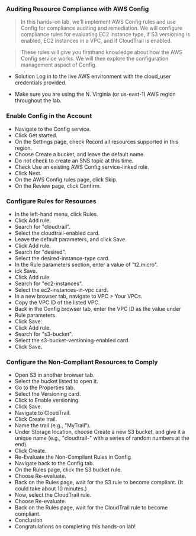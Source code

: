 ### Auditing Resource Compliance with AWS Config

> In this hands-on lab, we'll implement AWS Config rules and use Config for compliance auditing and remediation. We will configure compliance rules for evaluating EC2 instance type, if S3 versioning is enabled, EC2 instances in a VPC, and if CloudTrail is enabled.

> These rules will give you firsthand knowledge about how the AWS Config service works. We will then explore the configuration management aspect of Config.

* Solution
Log in to the live AWS environment with the cloud_user credentials provided.

* Make sure you are using the N. Virginia (or us-east-1) AWS region throughout the lab.

### Enable Config in the Account
 * Navigate to the Config service.
 * Click Get started.
 * On the Settings page, check Record all resources supported in this region.
 * Choose Create a bucket, and leave the default name.
 * Do not check to create an SNS topic at this time.
 * Check Use an existing AWS Config service-linked role.
 * Click Next.
 * On the AWS Config rules page, click Skip.
 * On the Review page, click Confirm.

### Configure Rules for Resources
* In the left-hand menu, click Rules.
* Click Add rule.
* Search for "cloudtrail".
* Select the cloudtrail-enabled card.
* Leave the default parameters, and click Save.
* Click Add rule.
* Search for "desired".
* Select the desired-instance-type card.
* In the Rule parameters section, enter a value of "t2.micro".
* ick Save.
* Click Add rule.
* Search for "ec2-instances".
* Select the ec2-instances-in-vpc card.
* In a new browser tab, navigate to VPC > Your VPCs.
* Copy the VPC ID of the listed VPC.
* Back in the Config browser tab, enter the VPC ID as the value under
* Rule parameters.
* Click Save.
* Click Add rule.
* Search for "s3-bucket".
* Select the s3-bucket-versioning-enabled card.
* Click Save.

### Configure the Non-Compliant Resources to Comply
* Open S3 in another browser tab.
* Select the bucket listed to open it.
* Go to the Properties tab.
* Select the Versioning card.
* Click to Enable versioning.
* Click Save.
* Navigate to CloudTrail.
* Click Create trail.
* Name the trail (e.g., "MyTrail").
* Under Storage location, choose Create a new S3 bucket, and give it a unique name (e.g., "cloudtrail-" with a series of random numbers at the end).
* Click Create.
* Re-Evaluate the Non-Compliant Rules in Config
* Navigate back to the Config tab.
* On the Rules page, click the S3 bucket rule.
* Choose Re-evaluate.
* Back on the Rules page, wait for the S3 rule to become compliant. (It could take about 10 minutes.)
* Now, select the CloudTrail rule.
* Choose Re-evaluate.
* Back on the Rules page, wait for the CloudTrail rule to become compliant.
* Conclusion
* Congratulations on completing this hands-on lab!
